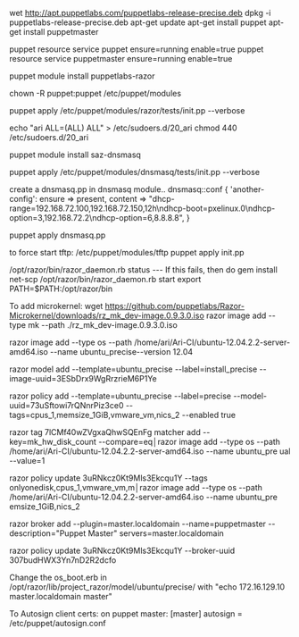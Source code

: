 wet http://apt.puppetlabs.com/puppetlabs-release-precise.deb
dpkg -i puppetlabs-release-precise.deb
apt-get update
apt-get install puppet
apt-get install puppetmaster


puppet resource service puppet ensure=running enable=true
puppet resource service puppetmaster ensure=running enable=true


puppet module install puppetlabs-razor

chown -R puppet:puppet /etc/puppet/modules

puppet apply /etc/puppet/modules/razor/tests/init.pp --verbose

echo "ari ALL=(ALL) ALL" > /etc/sudoers.d/20_ari
chmod 440 /etc/sudoers.d/20_ari


puppet module install saz-dnsmasq

puppet apply /etc/puppet/modules/dnsmasq/tests/init.pp --verbose

create a dnsmasq.pp in dnsmasq module..
dnsmasq::conf { 'another-config':
    ensure  => present,
          content => "dhcp-range=192.168.72.100,192.168.72.150,12h\ndhcp-boot=pxelinux.0\ndhcp-option=3,192.168.72.2\ndhcp-option=6,8.8.8.8",
}

puppet apply dnsmasq.pp

to force start tftp:
/etc/puppet/modules/tftp
puppet apply init.pp


/opt/razor/bin/razor_daemon.rb status --- If this fails, then do gem install net-scp
/opt/razor/bin/razor_daemon.rb start
export PATH=$PATH:/opt/razor/bin

To add microkernel:
wget https://github.com/puppetlabs/Razor-Microkernel/downloads/rz_mk_dev-image.0.9.3.0.iso
razor image add --type mk --path ./rz_mk_dev-image.0.9.3.0.iso 

razor image add --type os --path /home/ari/Ari-CI/ubuntu-12.04.2.2-server-amd64.iso --name ubuntu_precise--version 12.04

razor model add --template=ubuntu_precise --label=install_precise --image-uuid=3ESbDrx9WgRrzrieM6P1Ye

razor policy add --template=ubuntu_precise --label=precise --model-uuid=73uSftowi7rQNnrPiz3ce0 --tags=cpus_1,memsize_1GiB,vmware_vm,nics_2 --enabled true

razor tag 7lCMf40wZVgxaQhwSQEnFg matcher add --key=mk_hw_disk_count --compare=eq│razor image add --type os --path /home/ari/Ari-CI/ubuntu-12.04.2.2-server-amd64.iso --name ubuntu_pre
ual --value=1 


razor policy update 3uRNkcz0Kt9Mls3Ekcqu1Y --tags onlyonedisk,cpus_1,vmware_vm,m│razor image add --type os --path /home/ari/Ari-CI/ubuntu-12.04.2.2-server-amd64.iso --name ubuntu_pre
emsize_1GiB,nics_2

razor broker add --plugin=master.localdomain --name=puppetmaster --description="Puppet Master" servers=master.localdomain

razor policy update 3uRNkcz0Kt9Mls3Ekcqu1Y --broker-uuid 307budHWX3Yn7nD2R2dcfo

Change the os_boot.erb in /opt/razor/lib/project_razor/model/ubuntu/precise/ 
with "echo 172.16.129.10  master.localdomain  master"
 

To Autosign client certs:
on puppet master: [master]
autosign = /etc/puppet/autosign.conf


